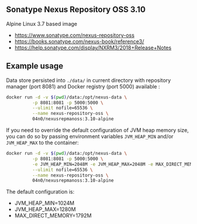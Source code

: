 ## Sonatype Nexus Repository OSS 3.10

Alpine Linux 3.7 based image

*   https://www.sonatype.com/nexus-repository-oss
*   https://books.sonatype.com/nexus-book/reference3/
*   https://help.sonatype.com/display/NXRM3/2018+Release+Notes

## Example usage

Data store persisted into `./data/` in current directory with repository
manager (port 8081) and Docker registry (port 5000) available :

```bash
docker run -d -v $(pwd)/data:/opt/nexus-data \
          -p 8081:8081 -p 5000:5000 \
          --ulimit nofile=65536 \
          --name nexus-repository-oss \
          04n0/nexusrepmanoss:3.10-alpine
```

If you need to override the default configuration of JVM heap memory size, you
can do so by passing environment variables `JVM_HEAP_MIN` and/or `JVM_HEAP_MAX`
to the container:

```bash
docker run -d -v $(pwd)/data:/opt/nexus-data \
          -p 8081:8081 -p 5000:5000 \
          -e JVM_HEAP_MIN=2048M -e JVM_HEAP_MAX=2048M -e MAX_DIRECT_MEMORY=2048M \
          --ulimit nofile=65536 \
          --name nexus-repository-oss \
          04n0/nexusrepmanoss:3.10-alpine
```

The default configuration is:
*   JVM_HEAP_MIN=1024M
*   JVM_HEAP_MAX=1280M
*   MAX_DIRECT_MEMORY=1792M
